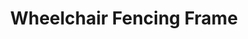 ---
title: Wheelchair Fencing Frame
layout: landing
description: 'A low cost wheelchair fencing frame for manufacture and use in low income countries to increase international accessibility to the sport.'
image: assets/images/pic07.jpg
nav-menu: true
tags: ['Adobe Illustrator', 'Solidworks', 'Adobe InDesign', 'Testing', 'Mechanisms', 'Rapid Prototyping']
---